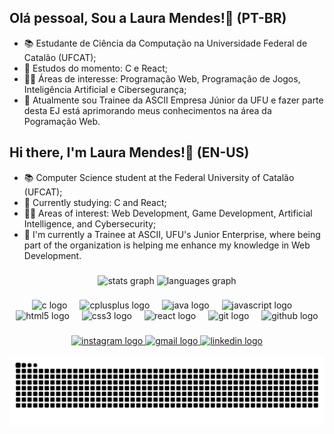 ## Olá pessoal, Sou a Laura Mendes!👋 (PT-BR)
- 📚 Estudante de Ciência da Computação na Universidade Federal de Catalão (UFCAT);
- 📖 Estudos do momento: C e React;
- 👩‍💻 Áreas de interesse: Programação Web, Programação de Jogos, Inteligência Artificial e Cibersegurança;
- 🐧 Atualmente sou Trainee da ASCII Empresa Júnior da UFU e fazer parte desta EJ está aprimorando meus conhecimentos na área da Pogramação Web.

## Hi there, I'm Laura Mendes!👋 (EN-US)
- 📚 Computer Science student at the Federal University of Catalão (UFCAT);
- 📖 Currently studying: C and React;
- 👩‍💻 Areas of interest: Web Development, Game Development, Artificial Intelligence, and Cybersecurity;
- 🐧 I'm currently a Trainee at ASCII, UFU's Junior Enterprise, where being part of the organization is helping me enhance my knowledge in Web Development.

###
<div align="center">
  <img src="https://github-readme-stats.vercel.app/api?username=lauramendess&hide_title=false&hide_rank=false&show_icons=true&include_all_commits=true&count_private=true&disable_animations=false&theme=dracula&locale=en&hide_border=false" height="150" alt="stats graph"  />
  <img src="https://github-readme-stats.vercel.app/api/top-langs?username=lauramendess&locale=en&hide_title=false&layout=compact&card_width=320&langs_count=5&theme=dracula&hide_border=false" height="150" alt="languages graph"  />
</div>

###

<div align="center">
  <img src="https://cdn.jsdelivr.net/gh/devicons/devicon/icons/c/c-original.svg" height="30" alt="c logo"  />
  <img width="12" />
  <img src="https://cdn.jsdelivr.net/gh/devicons/devicon/icons/cplusplus/cplusplus-original.svg" height="30" alt="cplusplus logo"  />
  <img width="12" />
  <img src="https://cdn.jsdelivr.net/gh/devicons/devicon/icons/java/java-original.svg" height="30" alt="java logo"  />
  <img width="12" />
  <img src="https://cdn.jsdelivr.net/gh/devicons/devicon/icons/javascript/javascript-original.svg" height="30" alt="javascript logo"  />
  <img width="12" />
  <img src="https://cdn.jsdelivr.net/gh/devicons/devicon/icons/html5/html5-original.svg" height="30" alt="html5 logo"  />
  <img width="12" />
  <img src="https://cdn.jsdelivr.net/gh/devicons/devicon/icons/css3/css3-original.svg" height="30" alt="css3 logo"  />
  <img width="12" />
  <img src="https://cdn.jsdelivr.net/gh/devicons/devicon/icons/react/react-original.svg" height="30" alt="react logo"  />
  <img width="12" />
  <img src="https://cdn.jsdelivr.net/gh/devicons/devicon/icons/git/git-original.svg" height="30" alt="git logo"  />
  <img width="12" />
  <img src="https://cdn.jsdelivr.net/gh/devicons/devicon/icons/github/github-original.svg" height="30" alt="github logo"  />
</div>

###
<div align="center">
  <a href="https://www.instagram.com/lauramendesgg/profilecard/?igsh=MWwycmE2bTlhN3VjZg==" target="_blank">
    <img src="https://img.shields.io/static/v1?message=Instagram&logo=instagram&label=&color=E4405F&logoColor=white&labelColor=&style=for-the-badge" height="35" alt="instagram logo"  />
  </a>
  <a href="mailto:lauramendesgg10@gmail.com">
    <img src="https://img.shields.io/static/v1?message=Gmail&logo=gmail&label=&color=D14836&logoColor=white&labelColor=&style=for-the-badge" height="35" alt="gmail logo"  />
  </a>
  <a href="https://www.linkedin.com/in/laura-m-32b47a1b2?utm_source=share&utm_campaign=share_via&utm_content=profile&utm_medium=android_app" target="_blank">
    <img src="https://img.shields.io/static/v1?message=LinkedIn&logo=linkedin&label=&color=0077B5&logoColor=white&labelColor=&style=for-the-badge" height="35" alt="linkedin logo"  />
  </a>
</div>

<br clear="both">

<img src="https://raw.githubusercontent.com/lauramendess/lauramendess/output/snake.svg" alt="Snake animation" />

###
